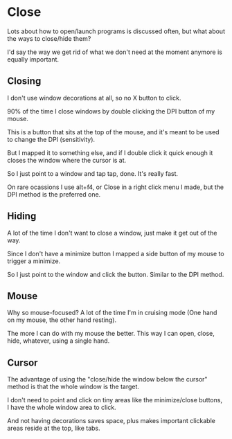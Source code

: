 # Close

Lots about how to open/launch programs is discussed often, but what about the ways to close/hide them?

I'd say the way we get rid of what we don't need at the moment anymore is equally important.

## Closing

I don't use window decorations at all, so no X button to click.

90% of the time I close windows by double clicking the DPI button of my mouse.

This is a button that sits at the top of the mouse, and it's meant to be used to change the DPI (sensitivity).

But I mapped it to something else, and if I double click it quick enough it closes the window where the cursor is at.

So I just point to a window and tap tap, done. It's really fast.

On rare ocassions I use alt+f4, or Close in a right click menu I made, but the DPI method is the preferred one.

## Hiding

A lot of the time I don't want to close a window, just make it get out of the way.

Since I don't have a minimize button I mapped a side button of my mouse to trigger a minimize.

So I just point to the window and click the button. Similar to the DPI method.

## Mouse

Why so mouse-focused? A lot of the time I'm in cruising mode (One hand on my mouse, the other hand resting).

The more I can do with my mouse the better. This way I can open, close, hide, whatever, using a single hand.

## Cursor

The advantage of using the "close/hide the window below the cursor" method is that the whole window is the target.

I don't need to point and click on tiny areas like the minimize/close buttons, I have the whole window area to click.

And not having decorations saves space, plus makes important clickable areas reside at the top, like tabs.